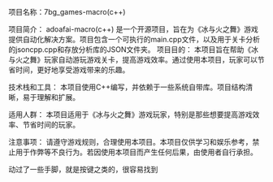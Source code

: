项目名称：7bg_games-macro(c++)

项目简介： adoafai-macro(c++) 是一个开源项目，旨在为《冰与火之舞》游戏提供自动化解决方案。项目包含一个可执行的main.cpp文件，以及用于关卡分析的jsoncpp.cpp和存放分析库的JSON文件夹。
项目目的： 本项目旨在帮助《冰与火之舞》玩家自动游玩游戏关卡，提高游戏效率。通过使用本项目，玩家可以节省时间，更好地享受游戏带来的乐趣。

技术栈和工具： 本项目使用C++编写，并依赖于一些系统自带库。项目结构清晰，易于理解和扩展。

适用人群： 本项目适用于《冰与火之舞》游戏玩家，特别是那些想要提高游戏效率、节省时间的玩家。

注意事项： 请遵守游戏规则，合理使用本项目。本项目仅供学习和娱乐参考，禁止用于作弊等不良行为。若因使用本项目而产生任何后果，由使用者自行承担。

动过了一些手脚，就是按键之类的，很容易找到
